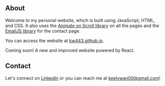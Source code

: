 ## About
Welcome to my personal website, which is built using JavaScript, HTML, and CSS. It also uses the [Animate on Scroll library](https://michalsnik.github.io/aos/) on all the pages and the [EmailJS library](https://www.emailjs.com/) for the contact page. 

You can access the website at [kw443.github.io](https://kw443.github.io/). 

Coming soon! A new and improved website powered by React. 

## Contact
Let's connect on [LinkedIn](https://www.linkedin.com/in/keely-wan/) or you can reach me at keelywan00@gmail.com!